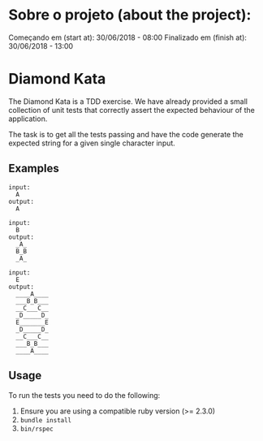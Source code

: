 Sobre o projeto (about the project):
====================================

Começando em (start at): 30/06/2018 - 08:00
Finalizado em (finish at): 30/06/2018 - 13:00

Diamond Kata
============

The Diamond Kata is a TDD exercise. We have already provided a small collection of unit tests that
correctly assert the expected behaviour of the application.

The task is to get all the tests passing and have the code generate the expected string for a given
single character input.

Examples
--------

    input:
      A
    output:
      A

    input:
      B
    output:
      _A_
      B_B
      _A_

    input:
      E
    output:
      ____A____
      ___B_B___
      __C___C__
      _D_____D_
      E_______E
      _D_____D_
      __C___C__
      ___B_B___
      ____A____

Usage
-----

To run the tests you need to do the following:

1. Ensure you are using a compatible ruby version (>= 2.3.0)
2. `bundle install`
3. `bin/rspec`
